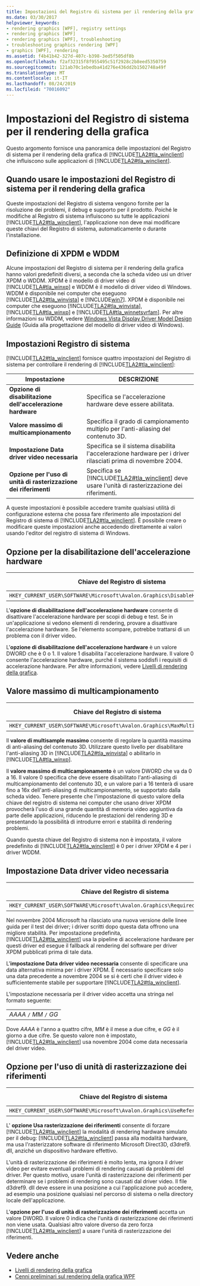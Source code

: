 ```yaml
---
title: Impostazioni del Registro di sistema per il rendering della grafica
ms.date: 03/30/2017
helpviewer_keywords:
- rendering graphics [WPF], registry settings
- rendering graphics [WPF]
- rendering graphics [WPF], troubleshooting
- troubleshooting graphics rendering [WPF]
- graphics [WPF], rendering
ms.assetid: f4b41b42-327d-407c-b398-3ed5f505df8b
ms.openlocfilehash: f2af32315f8f955495c51f2928c2b8eed5350759
ms.sourcegitcommit: 121ab70c1ebedba41d276e436dd2b1502748a49f
ms.translationtype: MT
ms.contentlocale: it-IT
ms.lasthandoff: 08/24/2019
ms.locfileid: "70016092"
---
```

# <a name="graphics-rendering-registry-settings"></a>Impostazioni del Registro di sistema per il rendering della grafica
Questo argomento fornisce una panoramica delle impostazioni del Registro di sistema per il rendering della grafica di [!INCLUDE[TLA2#tla_winclient](../../../../includes/tla2sharptla-winclient-md.md)] che influiscono sulle applicazioni di [!INCLUDE[TLA2#tla_winclient](../../../../includes/tla2sharptla-winclient-md.md)].  

<a name="overview"></a>   
## <a name="when-to-use-graphics-rendering-registry-settings"></a>Quando usare le impostazioni del Registro di sistema per il rendering della grafica  
 Queste impostazioni del Registro di sistema vengono fornite per la risoluzione dei problemi, il debug e supporto per il prodotto. Poiché le modifiche al Registro di sistema influiscono su tutte le applicazioni [!INCLUDE[TLA2#tla_winclient](../../../../includes/tla2sharptla-winclient-md.md)], l'applicazione non deve mai modificare queste chiavi del Registro di sistema, automaticamente o durante l'installazione.  
  
<a name="xpdmandwddm"></a>   
## <a name="what-are-xpdm-and-wddm"></a>Definizione di XPDM e WDDM  
 Alcune impostazioni del Registro di sistema per il rendering della grafica hanno valori predefiniti diversi, a seconda che la scheda video usi un driver XPDM o WDDM. XPDM è il modello di driver video di [!INCLUDE[TLA#tla_winxp](../../../../includes/tlasharptla-winxp-md.md)] e WDDM è il modello di driver video di Windows. WDDM è disponibile nei computer che eseguono [!INCLUDE[TLA2#tla_winvista](../../../../includes/tla2sharptla-winvista-md.md)] e [!INCLUDE[win7](../../../../includes/win7-md.md)]. XPDM è disponibile nei computer che eseguono [!INCLUDE[TLA2#tla_winvista](../../../../includes/tla2sharptla-winvista-md.md)], [!INCLUDE[TLA#tla_winxp](../../../../includes/tlasharptla-winxp-md.md)] e [!INCLUDE[TLA#tla_winnetsvrfam](../../../../includes/tlasharptla-winnetsvrfam-md.md)]. Per altre informazioni su WDDM, vedere [Windows Vista Display Driver Model Design Guide](https://go.microsoft.com/fwlink/?LinkId=178394) (Guida alla progettazione del modello di driver video di Windows).  
  
<a name="registry_settings"></a>   
## <a name="registry-settings"></a>Impostazioni Registro di sistema  
 [!INCLUDE[TLA2#tla_winclient](../../../../includes/tla2sharptla-winclient-md.md)] fornisce quattro impostazioni del Registro di sistema per controllare il rendering di [!INCLUDE[TLA2#tla_winclient](../../../../includes/tla2sharptla-winclient-md.md)]:  
  
|Impostazione|DESCRIZIONE|  
|-------------|-----------------|  
|**Opzione di disabilitazione dell'accelerazione hardware**|Specifica se l'accelerazione hardware deve essere abilitata.|  
|**Valore massimo di multicampionamento**|Specifica il grado di campionamento multiplo per l'anti-aliasing del contenuto 3D.|  
|**Impostazione Data driver video necessaria**|Specifica se il sistema disabilita l'accelerazione hardware per i driver rilasciati prima di novembre 2004.|  
|**Opzione per l'uso di unità di rasterizzazione dei riferimenti**|Specifica se [!INCLUDE[TLA2#tla_winclient](../../../../includes/tla2sharptla-winclient-md.md)] deve usare l'unità di rasterizzazione dei riferimenti.|  
  
 A queste impostazioni è possibile accedere tramite qualsiasi utilità di configurazione esterna che possa fare riferimento alle impostazioni del Registro di sistema di [!INCLUDE[TLA2#tla_winclient](../../../../includes/tla2sharptla-winclient-md.md)]. È possibile creare o modificare queste impostazioni anche accedendo direttamente ai valori usando l'editor del registro di sistema di Windows.  
  
<a name="disablehardwareacceleration"></a>   
## <a name="disable-hardware-acceleration-option"></a>Opzione per la disabilitazione dell'accelerazione hardware  
  
|Chiave del Registro di sistema|Tipo valore|  
|------------------|----------------|  
|`HKEY_CURRENT_USER\SOFTWARE\Microsoft\Avalon.Graphics\DisableHWAcceleration`|DWORD|  
  
 L'**opzione di disabilitazione dell'accelerazione hardware** consente di disattivare l'accelerazione hardware per scopi di debug e test. Se in un'applicazione si vedono elementi di rendering, provare a disattivare l'accelerazione hardware. Se l'elemento scompare, potrebbe trattarsi di un problema con il driver video.  
  
 L'**opzione di disabilitazione dell'accelerazione hardware** è un valore DWORD che è 0 o 1. Il valore 1 disabilita l'accelerazione hardware. Il valore 0 consente l'accelerazione hardware, purché il sistema soddisfi i requisiti di accelerazione hardware. Per altre informazioni, vedere [Livelli di rendering della grafica](../advanced/graphics-rendering-tiers.md).  
  
<a name="maxmultisample"></a>   
## <a name="maximum-multisample-value"></a>Valore massimo di multicampionamento  
  
|Chiave del Registro di sistema|Tipo valore|  
|------------------|----------------|  
|`HKEY_CURRENT_USER\SOFTWARE\Microsoft\Avalon.Graphics\MaxMultisampleType`|DWORD|  
  
 Il **valore di multisample massimo** consente di regolare la quantità massima di anti-aliasing del contenuto 3D. Utilizzare questo livello per disabilitare l'anti-aliasing 3D in [!INCLUDE[TLA2#tla_winvista](../../../../includes/tla2sharptla-winvista-md.md)] o abilitarlo in [!INCLUDE[TLA#tla_winxp](../../../../includes/tlasharptla-winxp-md.md)].  
  
 Il **valore massimo di multicampionamento** è un valore DWORD che va da 0 a 16. Il valore 0 specifica che deve essere disabilitato l'anti-aliasing di multicampionamento del contenuto 3D, e un valore pari a 16 tenterà di usare fino a 16x dell'anti-aliasing di multicampionamento, se supportato dalla scheda video. Tenere presente che l'impostazione di questo valore della chiave del registro di sistema nei computer che usano driver XPDM provocherà l'uso di una grande quantità di memoria video aggiuntiva da parte delle applicazioni, riducendo le prestazioni del rendering 3D e presentando la possibilità di introdurre errori e stabilità di rendering problemi.  
  
 Quando questa chiave del Registro di sistema non è impostata, il valore predefinito di [!INCLUDE[TLA2#tla_winclient](../../../../includes/tla2sharptla-winclient-md.md)] è 0 per i driver XPDM e 4 per i driver WDDM.  
  
<a name="requiredvideodriverdatesetting"></a>   
## <a name="required-video-driver-date-setting"></a>Impostazione Data driver video necessaria  
  
|Chiave del Registro di sistema|Tipo valore|  
|------------------|----------------|  
|`HKEY_CURRENT_USER\SOFTWARE\Microsoft\Avalon.Graphics\RequiredVideoDriverDate`|String|  
  
 Nel novembre 2004 Microsoft ha rilasciato una nuova versione delle linee guida per il test dei driver; i driver scritti dopo questa data offrono una migliore stabilità. Per impostazione predefinita, [!INCLUDE[TLA2#tla_winclient](../../../../includes/tla2sharptla-winclient-md.md)] usa la pipeline di accelerazione hardware per questi driver ed esegue il fallback al rendering del software per driver XPDM pubblicati prima di tale data.  
  
 L'**impostazione Data driver video necessaria** consente di specificare una data alternativa minima per i driver XPDM. È necessario specificare solo una data precedente a novembre 2004 se si è certi che il driver video è sufficientemente stabile per supportare [!INCLUDE[TLA2#tla_winclient](../../../../includes/tla2sharptla-winclient-md.md)].  
  
 L'impostazione necessaria per il driver video accetta una stringa nel formato seguente:  
  
| |  
|-|  
|*AAAA* `/` *MM* `/` *GG*|  
  
 Dove *AAAA* è l'anno a quattro cifre, *MM* è il mese a due cifre, e *GG* è il giorno a due cifre. Se questo valore non è impostato, [!INCLUDE[TLA2#tla_winclient](../../../../includes/tla2sharptla-winclient-md.md)] usa novembre 2004 come data necessaria del driver video.  
  
<a name="usereferencerasterizeroption"></a>   
## <a name="use-reference-rasterizer-option"></a>Opzione per l'uso di unità di rasterizzazione dei riferimenti  
  
|Chiave del Registro di sistema|Tipo valore|  
|------------------|----------------|  
|`HKEY_CURRENT_USER\SOFTWARE\Microsoft\Avalon.Graphics\UseReferenceRasterizer`|DWORD|  
  
 L' **opzione Usa rasterizzazione dei riferimenti** consente di forzare [!INCLUDE[TLA2#tla_winclient](../../../../includes/tla2sharptla-winclient-md.md)] la modalità di rendering hardware simulato per il debug: [!INCLUDE[TLA2#tla_winclient](../../../../includes/tla2sharptla-winclient-md.md)] passa alla modalità hardware, ma usa l'rasterizzatore software di riferimento Microsoft Direct3D, d3dref9. dll, anziché un dispositivo hardware effettivo.  
  
 L'unità di rasterizzazione dei riferimenti è molto lenta, ma ignora il driver video per evitare eventuali problemi di rendering causati da problemi del driver. Per questo motivo, usare l'unità di rasterizzazione dei riferimenti per determinare se i problemi di rendering sono causati dal driver video. Il file d3dref9. dll deve essere in una posizione a cui l'applicazione può accedere, ad esempio una posizione qualsiasi nel percorso di sistema o nella directory locale dell'applicazione.  
  
 L'**opzione per l'uso di unità di rasterizzazione dei riferimenti** accetta un valore DWORD. Il valore 0 indica che l'unità di rasterizzazione dei riferimenti non viene usata. Qualsiasi altro valore diverso da zero forza [!INCLUDE[TLA2#tla_winclient](../../../../includes/tla2sharptla-winclient-md.md)] a usare l'unità di rasterizzazione dei riferimenti.  
  
## <a name="see-also"></a>Vedere anche

- [Livelli di rendering della grafica](../advanced/graphics-rendering-tiers.md)
- [Cenni preliminari sul rendering della grafica WPF](wpf-graphics-rendering-overview.md)
